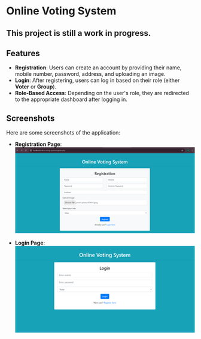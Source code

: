 # Online Voting System

## This project is still a work in progress.

## Features
- **Registration**: Users can create an account by providing their name, mobile number, password, address, and uploading an image.
- **Login**: After registering, users can log in based on their role (either **Voter** or **Group**).
- **Role-Based Access**: Depending on the user's role, they are redirected to the appropriate dashboard after logging in.

## Screenshots
Here are some screenshots of the application:

- **Registration Page**:
  ![Registration Page](https://github.com/h-ema-r/Online-voting-system/blob/main/register.png)

- **Login Page**:
  ![Login Page](https://github.com/h-ema-r/Online-voting-system/blob/main/login.png)


